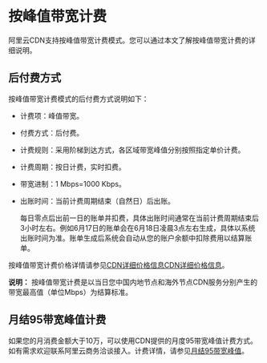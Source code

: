 # 按峰值带宽计费

阿里云CDN支持按峰值带宽计费模式。您可以通过本文了解按峰值带宽计费的详细说明。

## 后付费方式

按峰值带宽计费模式的后付费方式说明如下：

-   计费项：峰值带宽。
-   付费方式：后付费。
-   计费规则：采用阶梯到达方式，各区域带宽峰值分别按照指定单价计费。
-   计费周期：按日计费，实时扣费。
-   带宽进制：1 Mbps=1000 Kbps。
-   出账时间：当前计费周期结束（自然日）后出账。

    每日零点后出前一日的账单并扣费，具体出账时间通常在当前计费周期结束后3小时左右。例如6月17日的账单会在6月18日凌晨3点左右生成，具体以系统出账时间为准。账单生成后系统会自动从您的账户余额中扣除费用以结算账单。


按峰值带宽计费价格详情请参见[CDN详细价格信息](https://www.aliyun.com/price/product?spm=a2c4g.11186623.2.10.1b444ee22Dxy8y#/cdn/detail)[CDN详细价格信息](https://www.alibabacloud.com/zh/product/cdn/pricing?spm=a2796.7980202.1167822.1.16755f45tSDVja)。

**说明：** 按峰值带宽计费是以当日您中国内地节点和海外节点CDN服务分别产生的带宽最高值（单位Mbps）为结算标准。

## 月结95带宽峰值计费

如果您的月消费金额大于10万，可以使用CDN提供的月度95带宽峰值计费方式。如有需求欢迎联系阿里云商务洽谈接入。计费详情，请参见[月结95带宽峰值](/intl.zh-CN/产品计费/计费方式/基础服务计费.md)。


